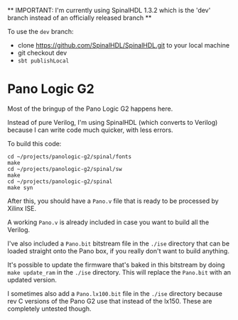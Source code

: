 
** IMPORTANT: I'm currently using SpinalHDL  1.3.2 which is the 'dev' branch instead of an officially released branch **

To use the `dev` branch: 

* clone https://github.com/SpinalHDL/SpinalHDL.git to your local machine
* git checkout dev
* `sbt publishLocal`

# Pano Logic G2

Most of the bringup of the Pano Logic G2 happens here.

Instead of pure Verilog, I'm using SpinalHDL (which converts to Verilog) because
I can write code much quicker, with less errors.

To build this code:

```
cd ~/projects/panologic-g2/spinal/fonts
make
cd ~/projects/panologic-g2/spinal/sw
make
cd ~/projects/panologic-g2/spinal
make syn
```

After this, you should have a `Pano.v` file that is ready to be processed by Xilinx ISE.

A working `Pano.v` is already included in case you want to build all the Verilog.

I've also included a `Pano.bit` bitstream file in the `./ise` directory that can be loaded
straight onto the Pano box, if you really don't want to build anything.

It's possible to update the firmware that's baked in this bitstream by doing `make update_ram`
in the `./ise` directory. This will replace the `Pano.bit` with an updated version.

I sometimes also add a `Pano.lx100.bit` file in the `./ise` directory because rev C
versions of the Pano G2 use that instead of the lx150. These are completely untested though.
